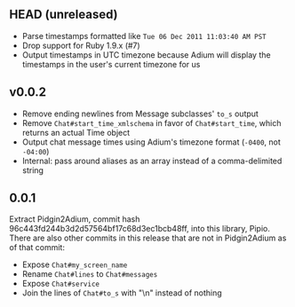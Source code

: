 ## HEAD (unreleased)

* Parse timestamps formatted like `Tue 06 Dec 2011 11:03:40 AM PST`
* Drop support for Ruby 1.9.x (#7)
* Output timestamps in UTC timezone because Adium will display the timestamps in
  the user's current timezone for us

## v0.0.2

* Remove ending newlines from Message subclasses' `to_s` output
* Remove `Chat#start_time_xmlschema` in favor of `Chat#start_time`, which
  returns an actual Time object
* Output chat message times using Adium's timezone format (`-0400`, not
  `-04:00`)
* Internal: pass around aliases as an array instead of a comma-delimited string

## 0.0.1

Extract Pidgin2Adium, commit hash 96c443fd244b3d2d57564bf17c68d3ec1bcb48ff, into
this library, Pipio. There are also other commits in this release that are not in
Pidgin2Adium as of that commit:

* Expose `Chat#my_screen_name`
* Rename `Chat#lines` to `Chat#messages`
* Expose `Chat#service`
* Join the lines of `Chat#to_s` with "\n" instead of nothing
